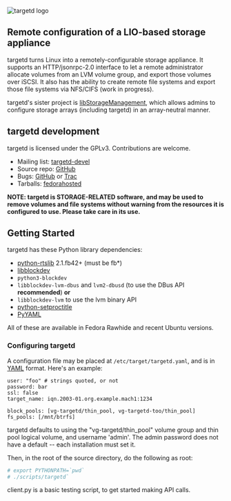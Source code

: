 ![targetd logo](https://fedorahosted.org/targetd/raw-attachment/wiki/Logo/targetd.png)

Remote configuration of a LIO-based storage appliance
-----------------------------------------------------
targetd turns Linux into a remotely-configurable storage appliance. It
supports an HTTP/jsonrpc-2.0 interface to let a remote administrator
allocate volumes from an LVM volume group, and export those volumes
over iSCSI.  It also has the ability to create remote file systems and export
those file systems via NFS/CIFS (work in progress).

targetd's sister project is [libStorageManagement](https://github.com/libstorage/libstoragemgmt/),
which allows admins to configure storage arrays (including targetd) in an array-neutral manner.

targetd development
-------------------
targetd is licensed under the GPLv3. Contributions are welcome.
 
 * Mailing list: [targetd-devel](https://lists.fedorahosted.org/mailman/listinfo/targetd-devel)
 * Source repo: [GitHub](https://github.com/agrover/targetd)
 * Bugs: [GitHub](https://github.com/agrover/targetd/issues) or [Trac](https://fedorahosted.org/targetd/)
 * Tarballs: [fedorahosted](https://fedorahosted.org/releases/t/a/targetd/)

**NOTE: targetd is STORAGE-RELATED software, and may be used to
  remove volumes and file systems without warning from the resources it is
  configured to use. Please take care in its use.**

Getting Started
---------------
targetd has these Python library dependencies:
* [python-rtslib](https://github.com/agrover/rtslib-fb) 2.1.fb42+  (must be fb*)
* [libblockdev](https://github.com/storaged-project/libblockdev)
* `python3-blockdev`
* `libblockdev-lvm-dbus` and `lvm2-dbusd` (to use the DBus API **recommended**) **or** 
* `libblockdev-lvm`  to use the lvm binary API
* [python-setproctitle](https://github.com/dvarrazzo/py-setproctitle)
* [PyYAML](http://pyyaml.org/)

All of these are available in Fedora Rawhide and recent Ubuntu versions.

### Configuring targetd

A configuration file may be placed at `/etc/target/targetd.yaml`, and
is in [YAML](http://www.yaml.org/spec/1.2/spec.html) format. Here's
an example:

    user: "foo" # strings quoted, or not
    password: bar
    ssl: false
    target_name: iqn.2003-01.org.example.mach1:1234

    block_pools: [vg-targetd/thin_pool, vg-targetd-too/thin_pool]
    fs_pools: [/mnt/btrfs]
    
targetd defaults to using the "vg-targetd/thin_pool" volume group and thin
pool logical volume, and username 'admin'. The admin password does not have a
default -- each installation must set it.

Then, in the root of the source directory, do the following as root:
```bash
# export PYTHONPATH=`pwd`
# ./scripts/targetd`
```

client.py is a basic testing script, to get started making API calls.
